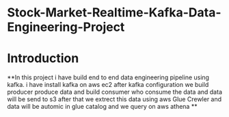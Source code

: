 # Stock-Market-Realtime-Kafka-Data-Engineering-Project
# Introduction
**In this project i have build end to end data engineering pipeline using kafka. i have install kafka on aws ec2 after kafka configuration we build producer produce data
and build consumer who consume the data and data will be send to s3 after that we extrect this data using aws Glue Crewler and data will be automic in glue catalog 
and we query on aws athena **
